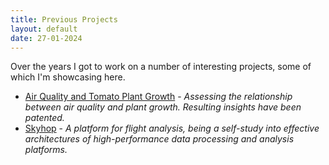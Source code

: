 ```yaml
---
title: Previous Projects
layout: default
date: 27-01-2024
---
```


Over the years I got to work on a number of interesting projects, some of which I'm showcasing here.

- [Air Quality and Tomato Plant Growth](/notes/projects/tomatos-and-air-quality) - _Assessing the relationship between air quality and plant growth. Resulting insights have been patented._
- [Skyhop](/notes/projects/skyhop) - _A platform for flight analysis, being a self-study into effective architectures of high-performance data processing and analysis platforms._